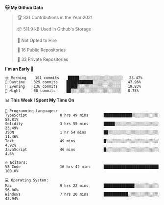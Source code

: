 <!--START_SECTION:waka-->
**🐱 My Github Data** 

> 🏆 331 Contributions in the Year 2021
 > 
> 📦 511.9 kB Used in Github's Storage 
 > 
> 🚫 Not Opted to Hire
 > 
> 📜 16 Public Repositories 
 > 
> 🔑 33 Private Repositories  
 > 
**I'm an Early 🐤** 

```text
🌞 Morning    161 commits    █████░░░░░░░░░░░░░░░░░░░░   23.47% 
🌆 Daytime    329 commits    ████████████░░░░░░░░░░░░░   47.96% 
🌃 Evening    136 commits    █████░░░░░░░░░░░░░░░░░░░░   19.83% 
🌙 Night      60 commits     ██░░░░░░░░░░░░░░░░░░░░░░░   8.75%

```


📊 **This Week I Spent My Time On** 

```text
💬 Programming Languages: 
TypeScript               8 hrs 49 mins       █████████████░░░░░░░░░░░░   52.81% 
Solidity                 3 hrs 55 mins       █████░░░░░░░░░░░░░░░░░░░░   23.49% 
JSON                     1 hr 54 mins        ██░░░░░░░░░░░░░░░░░░░░░░░   11.46% 
Text                     49 mins             █░░░░░░░░░░░░░░░░░░░░░░░░   4.92% 
JavaScript               46 mins             █░░░░░░░░░░░░░░░░░░░░░░░░   4.6%

🔥 Editors: 
VS Code                  16 hrs 42 mins      █████████████████████████   100.0%

💻 Operating System: 
Mac                      9 hrs 22 mins       ██████████████░░░░░░░░░░░   56.06% 
Windows                  7 hrs 20 mins       ███████████░░░░░░░░░░░░░░   43.94%

```


<!--END_SECTION:waka-->

